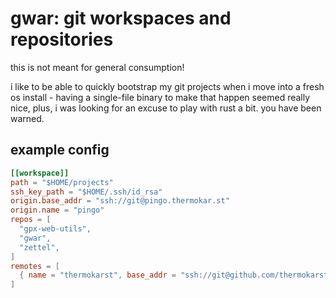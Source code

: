 # gwar: git workspaces and repositories

this is not meant for general consumption!

i like to be able to quickly bootstrap my git projects when i move into a fresh
os install - having a single-file binary to make that happen seemed really
nice, plus, i was looking for an excuse to play with rust a bit. you have been
warned.

## example config

```toml
[[workspace]]
path = "$HOME/projects"
ssh_key_path = "$HOME/.ssh/id_rsa"
origin.base_addr = "ssh://git@pingo.thermokar.st"
origin.name = "pingo"
repos = [
  "gpx-web-utils",
  "gwar",
  "zettel",
]
remotes = [
  { name = "thermokarst", base_addr = "ssh://git@github.com/thermokarst" },
]
```
